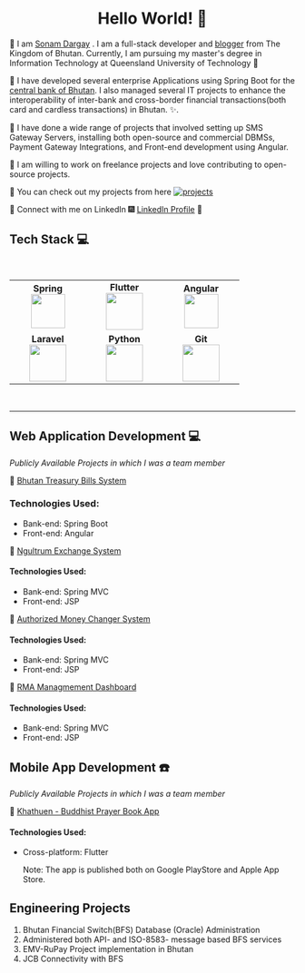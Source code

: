 <h1 align="center"> Hello World! 👋 </h1>


:beginner:  I am [Sonam Dargay](https://bt.linkedin.com/in/sonam-dargay-5aa4a0b6) . I am a full-stack developer and [blogger](https://bhutanio.com/) from The Kingdom of Bhutan. Currently, I am pursuing my master's degree in Information Technology at Queensland University of Technology :evergreen_tree:

:beginner:  I have developed several enterprise Applications using Spring Boot for the [central bank of Bhutan](https://www.rma.org.bt). I also managed several IT projects to enhance the interoperability of inter-bank and cross-border financial transactions(both card and cardless transactions) in Bhutan. :sparkles:.

:beginner:  I have done a wide range of projects that involved setting up SMS Gateway Servers, installing both open-source and commercial DBMSs, Payment Gateway Integrations, and  Front-end development using Angular.

:beginner:  I am willing to work on freelance projects and love contributing to open-source projects.

:beginner:  You can check out my projects from here [![projects](https://forthebadge.com/images/badges/check-it-out.svg)](https://github.com/SvnvmD)

:beginner:  Connect with me on LinkedIn :fireworks: [LinkedIn Profile](https://bt.linkedin.com/in/sonam-dargay-5aa4a0b6) :sparkler:


## Tech Stack :computer:

<br>
<table>
<tbody>
 <tr>
<td align="center" width="20%">
<span><b><center>Spring</center></b></span> 
<img height=60px src="https://upload.wikimedia.org/wikipedia/commons/4/44/Spring_Framework_Logo_2018.svg"> 
</td>
  
  <td align="center" width="20%">
 <span><b><center>Flutter</center></b></span> 
<img height=65px src="https://static.wikia.nocookie.net/logo-timeline/images/c/cf/4B4A9751-D2BF-4A93-BDCC-CDCA5326B65F.png/revision/latest?cb=20210426191500"> 
</td>
  
  <td align="center" width="20%">
<span><b><center>Angular</center></b></span> 
<img height=60px src="https://angular.io/assets/images/logos/angular/angular.svg"> 
</td>

</tr>

<tr>
<td align="center" width="20%">
<span><b><center>Laravel</center></b></span> 
<img height=65px src="https://laravel.com/img/logotype.min.svg"> 
</td>
 
 <td align="center" width="20%">
 <span><b><center>Python</center></b></span> 
<img height=65px src="https://www.python.org/static/img/psf-logo@2x.png"> 
</td>

<td align="center" width="20%">
<span><b><center>Git</center></b></span> 
<img height=65px src="https://git-scm.com/images/logos/downloads/Git-Logo-2Color.png"> 
</td>
</tr>

</tbody>
</table>
<br>

----




## Web Application Development :computer: 
*Publicly Available Projects in which I was a team member*

:beginner:  [Bhutan Treasury Bills System](http://202.144.129.58:8080/tbills/)
### Technologies Used:

* Bank-end: Spring Boot
* Front-end: Angular

:beginner:  [Ngultrum Exchange System](http://202.144.157.58:8080/NES/login)
#### Technologies Used:

* Bank-end: Spring MVC
* Front-end: JSP

:beginner:  [Authorized Money Changer System](http://202.144.157.54/login)
#### Technologies Used:

* Bank-end: Spring MVC
* Front-end: JSP

:beginner:  [RMA Managmement Dashboard](https://www.rma.org.bt/bis/login)
#### Technologies Used:

* Bank-end: Spring MVC
* Front-end: JSP

## Mobile App Development ☎️
*Publicly Available Projects in which I was a team member*

:beginner:  [Khathuen - Buddhist Prayer Book App](https://khathuen.bhutanio.com/) 

#### Technologies Used:

* Cross-platform: Flutter

  Note: The app is published both on Google PlayStore and Apple App Store.

## Engineering Projects 

 1. Bhutan Financial Switch(BFS) Database (Oracle) Administration
 2. Administered both API- and ISO-8583- message based BFS services 
 3. EMV-RuPay Project implementation in Bhutan
 4. JCB Connectivity with BFS
